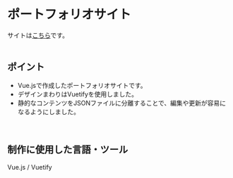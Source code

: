 # ポートフォリオサイト
サイトは[こちら](https://portfolio-public.foolish-pine.com/)です。
<br>
<br>

## ポイント
- Vue.jsで作成したポートフォリオサイトです。
- デザインまわりはVuetifyを使用しました。
- 静的なコンテンツをJSONファイルに分離することで、編集や更新が容易になるようにしました。
<br>

## 制作に使用した言語・ツール
Vue.js / Vuetify
<br>
<br>